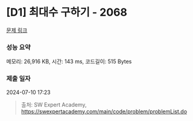 # [D1] 최대수 구하기 - 2068 

[문제 링크](https://swexpertacademy.com/main/code/problem/problemDetail.do?contestProbId=AV5QQhbqA4QDFAUq) 

### 성능 요약

메모리: 26,916 KB, 시간: 143 ms, 코드길이: 515 Bytes

### 제출 일자

2024-07-10 17:23



> 출처: SW Expert Academy, https://swexpertacademy.com/main/code/problem/problemList.do